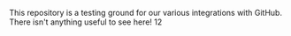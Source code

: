 This repository is a testing ground for our various integrations with GitHub. There isn't anything useful to see here!
12
